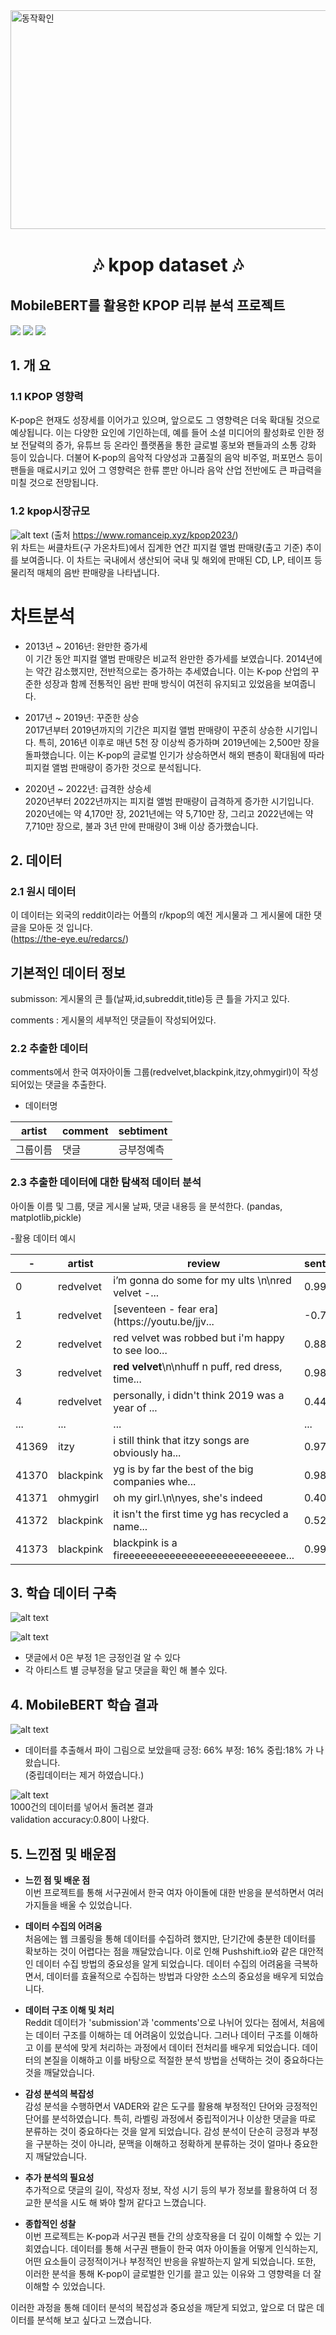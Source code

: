 <img src="https://github.com/ssom1/example/blob/main/k-pop-idol-center-stage-enveloped-in-a-spotlight-fans-silhouettes-forming-a-heart-shaped-ocean-in-.png" alt="동작확인" width="1000" height="350"/>

# <p align="center" style = "font-size:30"> **🎶 kpop dataset 🎶** <p>

## MobileBERT를 활용한 KPOP 리뷰 분석 프로젝트  
<!-- 
badge icon 참고 사이트
https://github.com/danmadeira/simple-icon-badges
-->
<img src="https://img.shields.io/badge/python-%233776AB.svg?&style=for-the-badge&logo=python&logoColor=white" />
<img src="https://img.shields.io/badge/pytorch-%23EE4C2C.svg?&style=for-the-badge&logo=pytorch&logoColor=white" />
<img src="https://img.shields.io/badge/pycharm-%23000000.svg?&style=for-the-badge&logo=pycharm&logoColor=white" />

## 1. 개 요 
### 1.1 KPOP 영향력

K-pop은 현재도 성장세를 이어가고 있으며, 앞으로도 그 영향력은 더욱 확대될 것으로 예상됩니다. 이는 다양한 요인에 기인하는데, 예를 들어 소셜 미디어의 활성화로 인한 정보 전달력의 증가, 유튜브 등 온라인 플랫폼을 통한 글로벌 홍보와 팬들과의 소통 강화 등이 있습니다. 더불어 K-pop의 음악적 다양성과 고품질의 음악 비주얼, 퍼포먼스 등이 팬들을 매료시키고 있어 그 영향력은 한류 뿐만 아니라 음악 산업 전반에도 큰 파급력을 미칠 것으로 전망됩니다.

### 1.2 kpop시장규모

![alt text](https://github.com/ssom1/example/blob/main/kpop%20%EC%84%B1%EC%9E%A5.png)
(출처 https://www.romanceip.xyz/kpop2023/) <br>
위 차트는 써클차트(구 가온차트)에서 집계한 연간 피지컬 앨범 판매량(출고 기준) 추이를 보여줍니다. 이 차트는 국내에서 생산되어 국내 및 해외에 판매된 CD, LP, 테이프 등 물리적 매체의 음반 판매량을 나타냅니다.

# 차트분석
- 2013년 ~ 2016년: 완만한 증가세 <br>
  이 기간 동안 피지컬 앨범 판매량은 비교적 완만한 증가세를 보였습니다. 2014년에는 약간 감소했지만, 전반적으로는 증가하는 추세였습니다. 이는 K-pop 산업의 꾸준한 성장과 함께 전통적인 음반 판매 방식이 여전히 유지되고 있었음을 보여줍니다.
  
- 2017년 ~ 2019년: 꾸준한 상승 <br>
  2017년부터 2019년까지의 기간은 피지컬 앨범 판매량이 꾸준히 상승한 시기입니다. 특히, 2016년 이후로 매년 5천 장 이상씩 증가하며 2019년에는 2,500만 장을 돌파했습니다. 이는 K-pop의 글로벌 인기가 상승하면서 해외 팬층이 확대됨에 따라 피지컬 앨범 판매량이 증가한 것으로 분석됩니다.

- 2020년 ~ 2022년: 급격한 상승세 <br>
  2020년부터 2022년까지는 피지컬 앨범 판매량이 급격하게 증가한 시기입니다. 2020년에는 약 4,170만 장, 2021년에는 약 5,710만 장, 그리고 2022년에는 약 7,710만 장으로, 불과 3년 만에 판매량이 3배 이상 증가했습니다.
  
## 2. 데이터
### 2.1 원시 데이터
이 데이터는 외국의 reddit이라는 어플의 r/kpop의 예전 게시물과 그 게시물에 대한 댓글을 모아둔 것 입니다. <br>
(https://the-eye.eu/redarcs/)

## 기본적인 데이터 정보
submisson: 게시물의 큰 틀(날짜,id,subreddit,title)등 큰 틀을 가지고 있다.

comments : 게시물의 세부적인 댓글들이 작성되어있다.

### 2.2 추출한 데이터
comments에서 한국 여자아이돌 그룹(redvelvet,blackpink,itzy,ohmygirl)이 작성되어있는
댓글을 추출한다.

- 데이터명

|artist|comment|sebtiment|
|------|---------|------|
|그룹이름|댓글|긍부정예측|

### 2.3 추출한 데이터에 대한 탐색적 데이터 분석
아이돌 이름 및 그룹, 댓글 게시물 날짜, 댓글 내용등 을 분석한다.
(pandas, matplotlib,pickle)

-활용 데이터 예시

|-|artist|review|sentiment|
|----|----|----|----|
|0|redvelvet|i’m gonna do some for my ults \n\nred velvet -...|0.9937|
|1|redvelvet|[seventeen - fear era](https:\/\/youtu.be\/jjv...|-0.7717|
|2|redvelvet|red velvet was robbed but i'm happy to see loo...|0.8847|
|3|redvelvet|**red velvet**\n\nhuff n puff, red dress, time...|0.9856|
|4|redvelvet|personally, i didn't think 2019 was a year of ...|0.4404|
|...|...|...|...|
|41369|itzy|i still think that itzy songs are obviously ha...|0.9722|
|41370|blackpink|yg is by far the best of the big companies whe...|0.9803|
|41371|ohmygirl|oh my girl.\n\nyes, she's indeed|0.4019|
|41372|blackpink|  it isn't the first time yg has recycled a name...|0.5267|
|41373|blackpink|blackpink is a fireeeeeeeeeeeeeeeeeeeeeeeeeeee...|0.9922|


## 3. 학습 데이터 구축
![alt text](https://github.com/ssom1/kpopdataset/assets/101031955/222a22f2-6af9-416d-8507-ec5b83a7ee52)

![alt text](https://github.com/ssom1/kpopdataset/assets/101031955/85996933-f81c-40cf-a31a-cfea827ff3c4)

- 댓글에서 0은 부정 1은 긍정인걸 알 수 있다
- 각 아티스트 별 긍부정을 달고 댓글을 확인 해 볼수 있다.

## 4. MobileBERT 학습 결과
![alt text](https://github.com/ssom1/kpopdataset/assets/101031955/c0b23378-e513-42fc-8952-355a785af955)
- 데이터를 추출해서 파이 그림으로 보았을때 긍정: 66% 부정: 16% 중립:18% 가 나왔습니다.<br>
  (중립데이터는 제거 하였습니다.)<br>
  
![alt text](https://github.com/ssom1/example/blob/main/image.png)<br>
1000건의 데이터를 넣어서 돌려본 결과<br>
validation accuracy:0.80이 나왔다.

## 5. 느낀점 및 배운점
- **느낀 점 및 배운 점** <br>
이번 프로젝트를 통해 서구권에서 한국 여자 아이돌에 대한 반응을 분석하면서 여러가지들을 배울 수 있었습니다.

- **데이터 수집의 어려움** <br>
처음에는 웹 크롤링을 통해 데이터를 수집하려 했지만, 단기간에 충분한 데이터를 확보하는 것이 어렵다는 점을 깨달았습니다. 이로 인해 Pushshift.io와 같은 대안적인 데이터 수집 방법의 중요성을 알게 되었습니다. 데이터 수집의 어려움을 극복하면서, 데이터를 효율적으로 수집하는 방법과 다양한 소스의 중요성을 배우게 되었습니다.

- **데이터 구조 이해 및 처리** <br>
Reddit 데이터가 'submission'과 'comments'으로 나뉘어 있다는 점에서, 처음에는 데이터 구조를 이해하는 데 어려움이 있었습니다. 그러나 데이터 구조를 이해하고 이를 분석에 맞게 처리하는 과정에서 데이터 전처리를 배우게 되었습니다. 데이터의 본질을 이해하고 이를 바탕으로 적절한 분석 방법을 선택하는 것이 중요하다는 것을 깨달았습니다.

- **감성 분석의 복잡성** <br>
감성 분석을 수행하면서 VADER와 같은 도구를 활용해 부정적인 단어와 긍정적인 단어를 분석하였습니다. 특히, 라벨링 과정에서 중립적이거나 이상한 댓글을 따로 분류하는 것이 중요하다는 것을 알게 되었습니다. 감성 분석이 단순히 긍정과 부정을 구분하는 것이 아니라, 문맥을 이해하고 정확하게 분류하는 것이 얼마나 중요한지 깨달았습니다.

- **추가 분석의 필요성** <br>
추가적으로 댓글의 길이, 작성자 정보, 작성 시기 등의 부가 정보를 활용하여 더 정교한 분석을 시도 해 봐야 할꺼 같다고 느꼈습니다.

- **종합적인 성찰** <br>
이번 프로젝트는 K-pop과 서구권 팬들 간의 상호작용을 더 깊이 이해할 수 있는 기회였습니다. 데이터를 통해 서구권 팬들이 한국 여자 아이돌을 어떻게 인식하는지, 어떤 요소들이 긍정적이거나 부정적인 반응을 유발하는지 알게 되었습니다. 또한, 이러한 분석을 통해 K-pop이 글로벌한 인기를 끌고 있는 이유와 그 영향력을 더 잘 이해할 수 있었습니다.

이러한 과정을 통해 데이터 분석의 복잡성과 중요성을 깨닫게 되었고, 앞으로 더 많은 데이터를 분석해 보고 싶다고 느꼈습니다.
